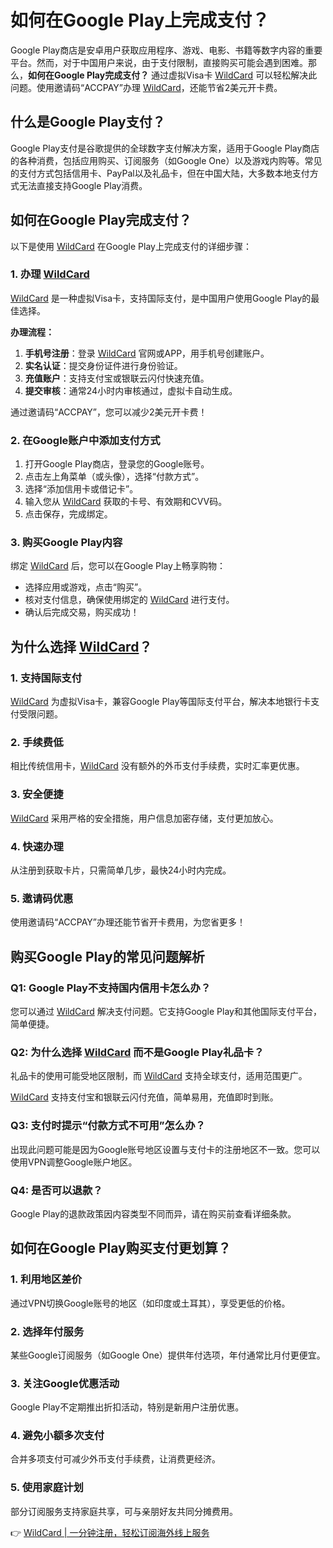 # 如何在Google Play上完成支付？

Google Play商店是安卓用户获取应用程序、游戏、电影、书籍等数字内容的重要平台。然而，对于中国用户来说，由于支付限制，直接购买可能会遇到困难。那么，**如何在Google Play完成支付？** 通过虚拟Visa卡 [WildCard](https://bbtdd.com/WildCard) 可以轻松解决此问题。使用邀请码“ACCPAY”办理 [WildCard](https://bbtdd.com/WildCard)，还能节省2美元开卡费。

## 什么是Google Play支付？

Google Play支付是谷歌提供的全球数字支付解决方案，适用于Google Play商店的各种消费，包括应用购买、订阅服务（如Google One）以及游戏内购等。常见的支付方式包括信用卡、PayPal以及礼品卡，但在中国大陆，大多数本地支付方式无法直接支持Google Play消费。

## 如何在Google Play完成支付？

以下是使用 [WildCard](https://bbtdd.com/WildCard) 在Google Play上完成支付的详细步骤：

### 1. 办理 [WildCard](https://bbtdd.com/WildCard)

[WildCard](https://bbtdd.com/WildCard) 是一种虚拟Visa卡，支持国际支付，是中国用户使用Google Play的最佳选择。

**办理流程：**

1. **手机号注册**：登录 [WildCard](https://bbtdd.com/WildCard) 官网或APP，用手机号创建账户。
2. **实名认证**：提交身份证件进行身份验证。
3. **充值账户**：支持支付宝或银联云闪付快速充值。
4. **提交审核**：通常24小时内审核通过，虚拟卡自动生成。

通过邀请码“ACCPAY”，您可以减少2美元开卡费！

### 2. 在Google账户中添加支付方式

1. 打开Google Play商店，登录您的Google账号。
2. 点击左上角菜单（或头像），选择“付款方式”。
3. 选择“添加信用卡或借记卡”。
4. 输入您从 [WildCard](https://bbtdd.com/WildCard) 获取的卡号、有效期和CVV码。
5. 点击保存，完成绑定。

### 3. 购买Google Play内容

绑定 [WildCard](https://bbtdd.com/WildCard) 后，您可以在Google Play上畅享购物：

- 选择应用或游戏，点击“购买”。
- 核对支付信息，确保使用绑定的 [WildCard](https://bbtdd.com/WildCard) 进行支付。
- 确认后完成交易，购买成功！

## 为什么选择 [WildCard](https://bbtdd.com/WildCard)？

### 1. 支持国际支付

[WildCard](https://bbtdd.com/WildCard) 为虚拟Visa卡，兼容Google Play等国际支付平台，解决本地银行卡支付受限问题。

### 2. 手续费低

相比传统信用卡，[WildCard](https://bbtdd.com/WildCard) 没有额外的外币支付手续费，实时汇率更优惠。

### 3. 安全便捷

[WildCard](https://bbtdd.com/WildCard) 采用严格的安全措施，用户信息加密存储，支付更加放心。

### 4. 快速办理

从注册到获取卡片，只需简单几步，最快24小时内完成。

### 5. 邀请码优惠

使用邀请码“ACCPAY”办理还能节省开卡费用，为您省更多！

## 购买Google Play的常见问题解析

### Q1: Google Play不支持国内信用卡怎么办？

您可以通过 [WildCard](https://bbtdd.com/WildCard) 解决支付问题。它支持Google Play和其他国际支付平台，简单便捷。

### Q2: 为什么选择 [WildCard](https://bbtdd.com/WildCard) 而不是Google Play礼品卡？

礼品卡的使用可能受地区限制，而 [WildCard](https://bbtdd.com/WildCard) 支持全球支付，适用范围更广。

[WildCard](https://bbtdd.com/WildCard) 支持支付宝和银联云闪付充值，简单易用，充值即时到账。

### Q3: 支付时提示“付款方式不可用”怎么办？

出现此问题可能是因为Google账号地区设置与支付卡的注册地区不一致。您可以使用VPN调整Google账户地区。

### Q4: 是否可以退款？

Google Play的退款政策因内容类型不同而异，请在购买前查看详细条款。

## 如何在Google Play购买支付更划算？

### 1. 利用地区差价

通过VPN切换Google账号的地区（如印度或土耳其），享受更低的价格。

### 2. 选择年付服务

某些Google订阅服务（如Google One）提供年付选项，年付通常比月付更便宜。

### 3. 关注Google优惠活动

Google Play不定期推出折扣活动，特别是新用户注册优惠。

### 4. 避免小额多次支付

合并多项支付可减少外币支付手续费，让消费更经济。

### 5. 使用家庭计划

部分订阅服务支持家庭共享，可与亲朋好友共同分摊费用。

👉 [WildCard | 一分钟注册，轻松订阅海外线上服务](https://bbtdd.com/WildCard)